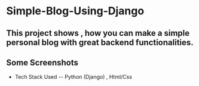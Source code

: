 # Simple-Blog-Using-Django

## This project shows , how you can make a simple personal blog with great backend functionalities.

## Some Screenshots


* Tech Stack Used -- Python (Django) , Html/Css

